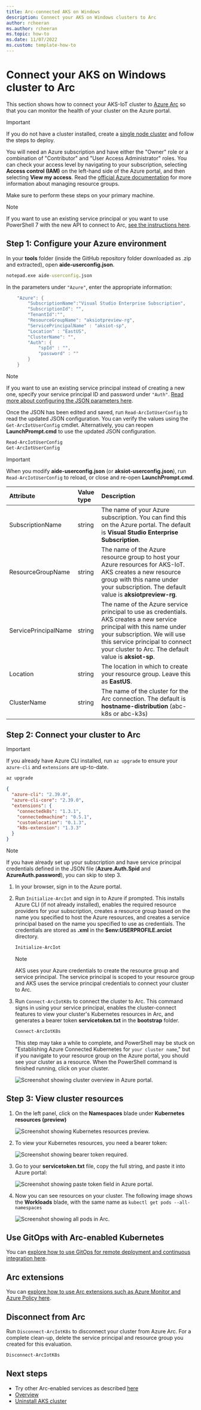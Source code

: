 ```yaml
---
title: Arc-connected AKS on Windows
description: Connect your AKS on Windows clusters to Arc
author: rcheeran
ms.author: rcheeran
ms.topic: how-to
ms.date: 11/07/2022
ms.custom: template-how-to
---
```


# Connect your AKS on Windows cluster to Arc

This section shows how to connect your AKS-IoT cluster to [Azure Arc](/azure/azure-arc/kubernetes/overview) so that you can monitor the health of your cluster on the Azure portal.

> [!IMPORTANT]
> If you do not have a cluster installed, create a [single node cluster](aks-lite-howto-single-node-deployment.md) and follow the steps to deploy.

You will need an Azure subscription and have either the "Owner" role or a combination of "Contributor" and "User Access Administrator" roles. You can check your access level by navigating to your subscription, selecting **Access control (IAM)** on the left-hand side of the Azure portal, and then selecting **View my access**. Read the [official Azure documentation](/azure/azure-resource-manager/management/manage-resource-groups-portal) for more information about managing resource groups.

Make sure to perform these steps on your primary machine.

> [!NOTE]
> If you want to use an existing service principal or you want to use PowerShell 7 with the new API to connect to Arc, [see the instructions here](/aks-lite-howto-more-configs.md).

## Step 1: Configure your Azure environment

In your **tools** folder (inside the GitHub repository folder downloaded as .zip and extracted), open **aide-userconfig.json**. 

```cmd
notepad.exe aide-userconfig.json
```
In the parameters under `"Azure"`, enter the appropriate information:

```powershell
    "Azure": {
        "SubscriptionName":"Visual Studio Enterprise Subscription",
        "SubscriptionId": "",
        "TenantId":"",
        "ResourceGroupName": "aksiotpreview-rg",
        "ServicePrincipalName" : "aksiot-sp",
        "Location" : "EastUS",
        "ClusterName": "",
        "Auth": {
            "spId" : "",
            "password" : ""
        }
    }
```

> [!NOTE]
> If you want to use an existing service principal instead of creating a new one, specify your service principal ID and password under `"Auth"`. [Read more about configuring the JSON parameters here](/bootstrap/Modules/ArcForWinIoT/README.md).

Once the JSON has been edited and saved, run `Read-ArcIotUserConfig` to read the updated JSON configuration. You can verify the values using the `Get-ArcIotUserConfig` cmdlet. Alternatively, you can reopen **LaunchPrompt.cmd** to use the updated JSON configuration.

```powershell
Read-ArcIotUserConfig
Get-ArcIotUserConfig
```

> [!IMPORTANT]
> When you modify **aide-userconfig.json** (or **aksiot-userconfig.json**), run `Read-ArcIotUserConfig` to reload, or close and re-open **LaunchPrompt.cmd**.

| Attribute | Value type      |  Description |
| :------------ |:-----------|:--------|
|SubscriptionName | string | The name of your Azure subscription. You can find this on the Azure portal. The default is **Visual Studio Enterprise Subscription**. |
|ResourceGroupName | string | The name of the Azure resource group to host your Azure resources for AKS-IoT. AKS creates a new resource group with this name under your subscription. The default value is **aksiotpreview-rg**.|
|ServicePrincipalName | string | The name of the Azure service principal to use as credentials. AKS creates a new service principal with this name under your subscription. We will use this service principal to connect your cluster to Arc. The default value is **aksiot-sp**.|
|Location | string | The location in which to create your resource group. Leave this as **EastUS**. |
|ClusterName | string | The name of the cluster for the Arc connection. The default is **hostname-distribution** (abc-k8s or abc-k3s) |

## Step 2: Connect your cluster to Arc

> [!IMPORTANT]
> If you already have Azure CLI installed, run `az upgrade` to ensure your `azure-cli` and `extensions` are up-to-date.

```cmd
az upgrade
```

```json
{
  "azure-cli": "2.39.0",
  "azure-cli-core": "2.39.0",
  "extensions": {
    "connectedk8s": "1.3.1",
    "connectedmachine": "0.5.1",
    "customlocation": "0.1.3",
    "k8s-extension": "1.3.3"
  }
}
```

> [!NOTE]
> If you have already set up your subscription and have service principal credentials defined in the JSON file (**Azure.Auth.Spid** and **AzureAuth.password**), you can skip to step 3.

1. In your browser, sign in to the Azure portal.

2. Run `Initialize-ArcIot` and sign in to Azure if prompted. This installs Azure CLI (if not already installed), enables the required resource providers for your subscription, creates a resource group based on the name you specified to host the Azure resources, and creates a service principal based on the name you specified to use as credentials. The credentials are stored as **.xml** in the **$env:USERPROFILE\.arciot** directory.

    ```powershell
    Initialize-ArcIot
    ```

    > [!NOTE]
    > AKS uses your Azure credentials to create the resource group and service principal. The service principal is scoped to your resource group and AKS uses the service principal credentials to connect your cluster to Arc.

3. Run `Connect-ArcIotK8s` to connect the cluster to Arc. This command signs in using your service principal, enables the cluster-connect features to view your cluster's Kubernetes resources in Arc, and generates a bearer token **servicetoken.txt** in the **bootstrap** folder.

    ```powershell
    Connect-ArcIotK8s
    ```

    This step may take a while to complete, and PowerShell may be stuck on "Establishing Azure Connected Kubernetes for `your cluster name`," but if you navigate to your resource group on the Azure portal, you should see your cluster as a resource. When the PowerShell command is finished running, click on your cluster.

   ![Screenshot showing cluster overview in Azure portal.](media/aks-lite/cluster-in-az-portal.png)

## Step 3: View cluster resources

1. On the left panel, click on the **Namespaces** blade under **Kubernetes resources (preview)**

    ![Screenshot showing Kubernetes resources preview.](media/aks-lite/kubernetes-resources-preview.png)

2. To view your Kubernetes resources, you need a bearer token:

    ![Screenshot showing bearer token required.](media/aks-lite/bearer-token-required.png)

3. Go to your **servicetoken.txt** file, copy the full string, and paste it into Azure portal:

    ![Screenshot showing paste token field in Azure portal.](media/aks-lite/bearer-token-in-portal.png)

4. Now you can see resources on your cluster. The following image shows the **Workloads** blade, with the same name as `kubectl get pods --all-namespaces`

    ![Screenshot showing all pods in Arc.](media/aks-lite/all-pods-in-arc.png)

## Use GitOps with Arc-enabled Kubernetes

You can [explore how to use GitOps for remote deployment and continuous integration here](/docs/gitops.md).

## Arc extensions

You can [explore how to use Arc extensions such as Azure Monitor and Azure Policy here](/docs/arc-extensions.md).

## Disconnect from Arc

Run `Disconnect-ArcIotK8s` to disconnect your cluster from Azure Arc. For a complete clean-up, delete the service principal and resource group you created for this evaluation.

```powershell
Disconnect-ArcIotK8s
```

## Next steps

- Try other Arc-enabled services as described [here](aks-lite-howto-enable-arc-services.md)
- [Overview](aks-lite-overview.md)
- [Uninstall AKS cluster](aks-lite-howto-uninstall.md)
